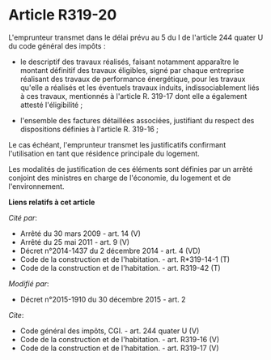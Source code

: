 # Article R319-20

L'emprunteur transmet dans le délai prévu au 5 du I de l'article 244 quater U du code général des impôts :

- le descriptif des travaux réalisés, faisant notamment apparaître le montant définitif des travaux éligibles, signé par
chaque entreprise réalisant des travaux de performance énergétique, pour les travaux qu'elle a réalisés et les éventuels
travaux induits, indissociablement liés à ces travaux, mentionnés à l'article R. 319-17 dont elle a également attesté
l'éligibilité ;

- l'ensemble des factures détaillées associées, justifiant du respect des dispositions définies à l'article R. 319-16 ; 

Le cas échéant, l'emprunteur transmet les justificatifs confirmant l'utilisation en tant que résidence principale du
logement. 

Les modalités de justification de ces éléments sont définies par un arrêté conjoint des ministres en charge de l'économie, du
logement et de l'environnement.

**Liens relatifs à cet article**

_Cité par_:

  - Arrêté du 30 mars 2009 - art. 14 (V)
  - Arrêté du 25 mai 2011 - art. 9 (V)
  - Décret n°2014-1437 du 2 décembre 2014 - art. 4 (VD)
  - Code de la construction et de l'habitation. - art. R*319-14-1 (T)
  - Code de la construction et de l'habitation. - art. R319-42 (T)

_Modifié par_:

  - Décret n°2015-1910 du 30 décembre 2015 - art. 2

_Cite_:

  - Code général des impôts, CGI. - art. 244 quater U (V)
  - Code de la construction et de l'habitation. - art. R319-16 (V)
  - Code de la construction et de l'habitation. - art. R319-17 (V)
